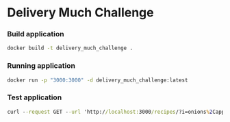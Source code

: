 # Delivery Much Challenge

### Build application

```cmd
docker build -t delivery_much_challenge .
```

### Running application

```cmd
docker run -p "3000:3000" -d delivery_much_challenge:latest
```

### Test application
```cmd
curl --request GET --url 'http://localhost:3000/recipes/?i=onions%2Capple'
```
